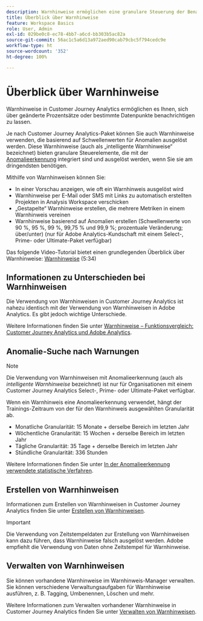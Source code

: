 ```yaml
---
description: Warnhinweise ermöglichen eine granulare Steuerung der Benachrichtigungen und eine Integration mit der Anomalieerkennung.
title: Überblick über Warnhinweise
feature: Workspace Basics
role: User, Admin
exl-id: 029be0c8-ec78-4bb7-a6cd-bb303b5ac82a
source-git-commit: 56ac1c5a6d13a972aed90cab79cbc5f794cedc9e
workflow-type: ht
source-wordcount: '352'
ht-degree: 100%

---
```


# Überblick über Warnhinweise

Warnhinweise in Customer Journey Analytics ermöglichen es Ihnen, sich über geänderte Prozentsätze oder bestimmte Datenpunkte benachrichtigen zu lassen.

Je nach Customer Journey Analytics-Paket können Sie auch Warnhinweise verwenden, die basierend auf Schwellenwerten für Anomalien ausgelöst werden. Diese Warnhinweise (auch als „intelligente Warnhinweise“ bezeichnet) bieten granulare Steuerelemente, die mit der [Anomalieerkennung](/help/analysis-workspace/c-anomaly-detection/anomaly-detection.md) integriert sind und ausgelöst werden, wenn Sie sie am dringendsten benötigen.

Mithilfe von Warnhinweisen können Sie:

* In einer Vorschau anzeigen, wie oft ein Warnhinweis ausgelöst wird
* Warnhinweise per E-Mail oder SMS mit Links zu automatisch erstellten Projekten in Analysis Workspace verschicken
* „Gestapelte“ Warnhinweise erstellen, die mehrere Metriken in einem Warnhinweis vereinen
* Warnhinweise basierend auf Anomalien erstellen (Schwellenwerte von 90 %, 95 %, 99 %, 99,75 % und 99,9 %; prozentuale Veränderung; über/unter) (nur für Adobe Analytics-Kundschaft mit einem Select-, Prime- oder Ultimate-Paket verfügbar)

Das folgende Video-Tutorial bietet einen grundlegenden Überblick über Warnhinweise: [Warnhinweise](https://experienceleague.adobe.com/docs/analytics-learn/tutorials/data-science/intelligent-alerts.html?lang=de) (5:34)

## Informationen zu Unterschieden bei Warnhinweisen

Die Verwendung von Warnhinweisen in Customer Journey Analytics ist nahezu identisch mit der Verwendung von Warnhinweisen in Adobe Analytics. Es gibt jedoch wichtige Unterschiede.

Weitere Informationen finden Sie unter [Warnhinweise – Funktionsvergleich: Customer Journey Analytics und Adobe Analytics](/help/components/c-intelligent-alerts/alerts-feature-comparison.md).

## Anomalie-Suche nach Warnungen

>[!NOTE]
>
>Die Verwendung von Warnhinweisen mit Anomalieerkennung (auch als _intelligente Warnhinweise_ bezeichnet) ist nur für Organisationen mit einem Customer Journey Analytics Select-, Prime- oder Ultimate-Paket verfügbar.

Wenn ein Warnhinweis eine Anomalieerkennung verwendet, hängt der Trainings-Zeitraum von der für den Warnhinweis ausgewählten Granularität ab.

* Monatliche Granularität: 15 Monate + derselbe Bereich im letzten Jahr
* Wöchentliche Granularität: 15 Wochen + derselbe Bereich im letzten Jahr
* Tägliche Granularität: 35 Tage + derselbe Bereich im letzten Jahr
* Stündliche Granularität: 336 Stunden

Weitere Informationen finden Sie unter [In der Anomalieerkennung verwendete statistische Verfahren](/help/analysis-workspace/c-anomaly-detection/statistics-anomaly-detection.md).

## Erstellen von Warnhinweisen

Informationen zum Erstellen von Warnhinweisen in Customer Journey Analytics finden Sie unter [Erstellen von Warnhinweisen](/help/components/c-intelligent-alerts/alert-builder.md).

>[!IMPORTANT]
>
>Die Verwendung von Zeitstempeldaten zur Erstellung von Warnhinweisen kann dazu führen, dass Warnhinweise falsch ausgelöst werden. Adobe empfiehlt die Verwendung von Daten ohne Zeitstempel für Warnhinweise.

## Verwalten von Warnhinweisen

Sie können vorhandene Warnhinweise im Warnhinweis-Manager verwalten. Sie können verschiedene Verwaltungsaufgaben für Warnhinweise ausführen, z. B. Tagging, Umbenennen, Löschen und mehr.

Weitere Informationen zum Verwalten vorhandener Warnhinweise in Customer Journey Analytics finden Sie unter [Verwalten von Warnhinweisen](/help/components/c-intelligent-alerts/alert-manager.md).
